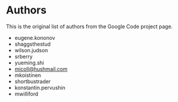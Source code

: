 # Authors

This is the original list of authors from the Google Code project page.

* eugene.kononov
* shaggsthestud
* wilson.judson
* srberry
* yueming.shi
* micoll@hushmail.com
* mkoistinen
* shortbustrader
* konstantin.pervushin
* mwilliford
